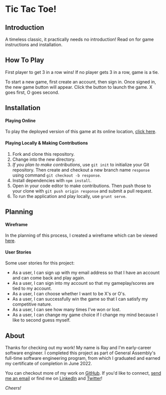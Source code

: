 # Tic Tac Toe!

## Introduction

A timeless classic, it practically needs no introduction! Read on for game instructions and installation.

## How To Play

First player to get 3 in a row wins!
If no player gets 3 in a row, game is a tie.

To start a new game, first create an account, then sign in. Once signed in, the new game button will appear. Click the button to launch the game. X goes first, O goes second.

## Installation

#### Playing Online

To play the deployed version of this game at its online location, [click here](https://raytrott.github.io/tic-tac-toe-client/).

#### Playing Locally & Making Contributions

1. Fork and clone this repository.
1. Change into the new directory.
1. *If you plan to make contributions*, use `git init` to initialize your Git repository. Then create and checkout a new branch name `response` using command `git checkout -b response`.
1. Install dependencies with `npm install`.
1. Open in your code editor to make contributions. Then push those to your clone with `git push origin response` and submit a pull request.
1. To run the application and play locally, use `grunt serve`.

## Planning

#### Wireframe

In the planning of this process, I created a wireframe which can be viewed [here](https://i.imgur.com/d1zBoHT.jpg).

#### User Stories

Some user stories for this project:

- As a user, I can sign up with my email address so that I have an account and can come back and play again.
- As a user, I can sign into my account so that my gameplay/scores are tied to my account.
- As a user, I can choose whether I want to be X's or O's.
- As a user, I can successfully win the game so that I can satisfy my competitive nature.
- As a user, I can see how many times I've won or lost.
- As a user, I can change my game choice if I change my mind because I like to second guess myself.

## About

Thanks for checking out my work! My name is Ray and I'm early-career software engineer. I completed this project as part of General Assembly's full-time software engineering program, from which I graduated and earned my certificate of completion in June 2022. 

You can checkout more of my work on [GitHub](https://github.com/raytrott). If you'd like to connect, [send me an email](mailto:raytrottdev@gmail.com) or find me on [LinkedIn](https://www.linkedin.com/in/ray-trott/) and [Twitter](https://twitter.com/raytrott_)!

*Cheers!*
